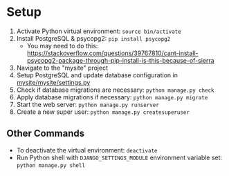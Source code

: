 # Setup
1. Activate Python virtual environment: `source bin/activate`
2. Install PostgreSQL & psycopg2: `pip install psycopg2`
    - You may need to do this: https://stackoverflow.com/questions/39767810/cant-install-psycopg2-package-through-pip-install-is-this-because-of-sierra
3. Navigate to the "mysite" project
4. Setup PostgreSQL and update database configuration in [mysite/mysite/settings.py](./mysite/mysite/settings.py)
4. Check if database migrations are necessary: `python manage.py check`
5. Apply database migrations if necessary: `python manage.py migrate`
6. Start the web server: `python manage.py runserver`
7. Create a new super user: `python manage.py createsuperuser`

## Other Commands
- To deactivate the virtual environment: `deactivate`
- Run Python shell with `DJANGO_SETTINGS_MODULE` environment variable set: `python manage.py shell`